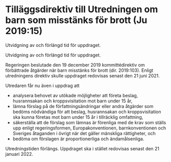 # Tilläggsdirektiv till Utredningen om barn som misstänks för brott (Ju 2019:15)

Utvidgning av och förlängd tid för uppdraget.

Utvidgning av och förlängd tid för uppdraget.

Regeringen beslutade den 19 december 2019 kommittédirektiv om förbättrade åtgärder när barn misstänks för brott (dir. 2019:103). Enligt utredningens direktiv skulle uppdraget redovisas senast den 21 juni 2021.

Utredaren får nu även i uppdrag att

* analysera behovet av utökade möjligheter att företa beslag, husrannsakan och kroppsvisitation mot barn under 15 år,
* lämna förslag på de författningsändringar eller andra åtgärder som bedöms nödvändiga för att beslag, husrannsakan och kroppsvisitation ska kunna företas mot barn under 15 år i tillräcklig omfattning,
* säkerställa att de förslag som lämnas är förenliga med de krav som ställs upp enligt regeringsformen, Europakonventionen, barnkonventionen och Sveriges åtaganden i övrigt när det gäller mänskliga rättigheter, och
* bedöma om förslagen är proportionerliga och ändamålsenliga.

Utredningstiden förlängs. Uppdraget ska i stället redovisas senast den 21 januari 2022.

